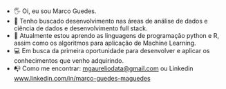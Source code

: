 - 🖐 Oi, eu sou Marco Guedes.
- 👀 Tenho buscado desenvolvimento nas áreas de análise de dados e ciência de dados e desenvolvimento full stack.
- 📙 Atualmente estou aprendo as linguagens de programação python e R, assim como os algoritmos para aplicação de Machine Learning.
- 💻 Em busca da primeira oportunidade para desenvolver e aplicar os conhecimentos que venho adquirindo.
- 📭 Como me encontrar: mgaureliodata@gmail.com ou Linkedin www.linkedin.com/in/marco-guedes-maguedes
